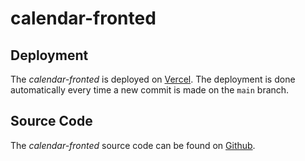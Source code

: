 # calendar-fronted

## Deployment

The *calendar-fronted* is deployed on [Vercel][vercel-deployment].
The deployment is done automatically every time a new commit is made on the `main` branch.

## Source Code

The *calendar-fronted* source code can be found on [Github][calendar-fronted-source].

[calendar-fronted-source]: https://github.com/aguzovatii/calendar-frontend
[vercel-deployment]: https://vercel.com/aguzovatii/calendar-frontend

